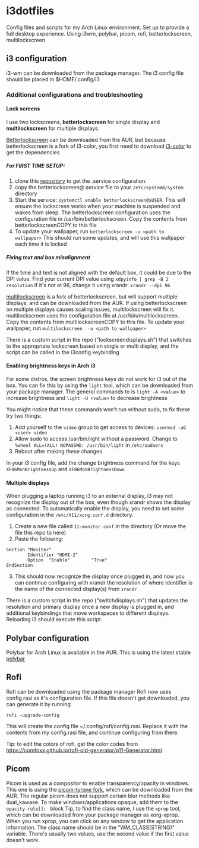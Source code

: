 # i3dotfiles
Config files and scripts for my Arch Linux environment. Set up to provide a full desktop experience. Using i3wm, polybar, picom, rofi, betterlockscreen, multilockscreen 

## i3 configuration
i3-wm can be downloaded from the package manager. The i3 config file should be placed in $HOME/.config/i3
### Additional configurations and troubleshooting

#### Lock screens
I use two lockscreens, **betterlockscreen** for single display and **multilockscreen** for multiple displays.

[Betterlockscreen](https://aur.archlinux.org/packages/betterlockscreen-git/) can be downloaded from the AUR, but because betterlockscreen is a fork of i3-color, you first need to download [i3-color](https://aur.archlinux.org/packages/i3lock-color/) to get the dependencies

##### For FIRST TIME SETUP:
1) clone this [repository](https://github.com/pavanjadhaw/betterlockscreen) to get the .service configuration. 
2) copy the betterlockscreen@.service file to your ```/etc/systemd/system``` directory
3) Start the service: ```systemctl enable betterlockscreen@$USER```. This will ensure the lockscreen works when your machine is suspended and wakes from sleep.
The betterlockscreen configuration uses the configuration file in /usr/bin/betterlockscreen. Copy the contents from betterlockscreenCOPY to this file
4) To update your wallpaper, run ```betterlockscreen -u <path to wallpaper>```
This should run some updates, and will use this wallpaper each time it is locked

##### Fixing text and box misalignment

If the time and text is not aligned with the default box, it could be due to the DPI value.
Find your current DPI value using ```xdpyinfo | grep -B 2 resolution```
If it's not at 96, change it using xrandr: ```xrandr --dpi 96```

[multilockscreen](https://aur.archlinux.org/packages/multilockscreen/) is a fork of betterlockscreen, but will support multiple displays, and can be downloaded from the AUR. If using betterlockscreen on multiple displays causes scaling issues, multilockscreen will fix it.
multilockscreen uses the configuration file at /usr/bin/multilockscreen. Copy the contents from multilockscreenCOPY to this file. 
To update your wallpaper, run ```multilockscreen  -u <path to wallpaper>```

There is a custom script in the repo ("lockscreendisplays.sh") that switches to the appropriate lockscreen based on single or multi display, and the script can be called in the i3config keybinding

#### Enabling brightness keys in Arch i3
For some distros, the screen brightness keys do not work for i3 out of the box. You can fix this by using the  ```light``` tool, which can be downloaded from your package manager. The general commands to is  ```light -A <value>``` to increase brightness and ```light -U <value>``` to decrease brightness

You might notice that these commands won't run without sudo, to fix these try two things:
1) Add yourself to the ```video``` group to get access to devices: ```usermod -aG <user> video```
2) Allow sudo to access /usr/bin/light without a password. Change to ```%wheel ALL=(ALL) NOPASSWD: /usr/bin/light``` in ```/etc/sudoers```
3) Reboot after making these changes

In your i3 config file, add the change brightness command for the keys  ```XF86MonBrightnessUp``` and ```XF86MonBrightnessDown```

#### Multiple displays
When plugging a laptop running i3 to an external display, i3 may not recognize the display out of the box, even though xrandr shows the display as connected. To automatically enable the display, you need to set some configuration in the ```/etc/X11/xorg.conf.d``` directory.
1) Create a new file called ```11-monitor.conf``` in the directory (Or move the file this repo to here)
2) Paste the following:
``` 
Section "Monitor"
        Identifier "HDMI-2"
        Option  "Enable"        "True"
EndSection
```
3) This should now recognize the display once plugged in, and now you can continue configuring with xrandr the resolution of 
where Identifier is the name of the connected display(s) from ```xrandr```

There is a custom script in the repo ("switchdisplays.sh") that updates the resolution and primary display once a new display is plugged in, and additional keybindings that move workspaces to different displays. Reloading i3 should execute this script.

## Polybar configuration
Polybar for Arch Linux is available in the AUR. This is using the latest stable [polybar](https://aur.archlinux.org/packages/polybar/) 

## Rofi
Rofi can be downloaded using the package manager
Rofi now uses config.rasi as it's configuration file. If this file doesn't get downloaded, you can generate it by running
```
rofi -upgrade-config
```
This will create the config file ~/.config/rofi/config.rasi. Replace it with the contents from my config.rasi file, and continue configuring from there.

Tip: to edit the colors of rofi, get the color codes from https://comfoxx.github.io/rofi-old-generator/p11-Generator.html 
## Picom
Picom is used as a compositor to enable transparency/opacity in windows. This one is using the [picom-tyrone fork](https://aur.archlinux.org/packages/picom-tryone-git/), which can be downloaded from the AUR. The regular picom does not support certain blur methods like dual_kawase.
To make windows/applications opaque, add them to the ```opacity-rule[]; ``` block
Tip, to find the class name, I use the  ```xprop``` tool, which can be downloaded from your package manager as xorg-xprop. When you run xprop, you can click on any window to get the application information. The class name should be in the "WM_CLASS(STRING)" variable. There's usually two values, use the second value if the first value doesn't work.


